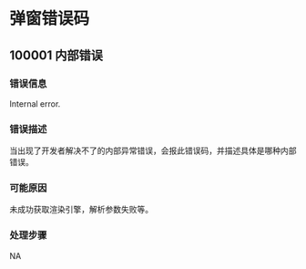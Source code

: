 # 弹窗错误码

## 100001 内部错误

### 错误信息

Internal error.

### 错误描述

当出现了开发者解决不了的内部异常错误，会报此错误码，并描述具体是哪种内部错误。

### 可能原因

未成功获取渲染引擎，解析参数失败等。

### 处理步骤

NA